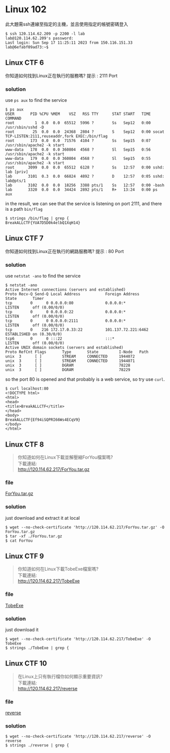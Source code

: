 # Linux 102
此大題需ssh連線至指定的主機，並且使用指定的帳號密碼登入
```
$ ssh 120.114.62.209 -p 2200 -l lab
lab@120.114.62.209's password: 
Last login: Sun Sep 17 11:25:11 2023 from 150.116.151.33
lab@6efabf09ad73:~$ 
```

## Linux CTF 6
你知道如何找到Linux正在執行的服務嗎?
提示 : 2111 Port
### solution
use `ps aux` to find the service
```shell
$ ps aux              
USER       PID %CPU %MEM    VSZ   RSS TTY      STAT START   TIME COMMAND
root         1  0.0  0.0  65512  5996 ?        Ss   Sep12   0:00 /usr/sbin/sshd -D
root        25  0.0  0.0  24368  2804 ?        S    Sep12   0:00 socat TCP-LISTEN:2111,reuseaddr,fork EXEC:/bin/flag
root       173  0.0  0.0  71576  4104 ?        Ss   Sep15   0:07 /usr/sbin/apache2 -k start
www-data   178  0.0  0.0 360804  4568 ?        Sl   Sep15   0:56 /usr/sbin/apache2 -k start
www-data   179  0.0  0.0 360804  4568 ?        Sl   Sep15   0:55 /usr/sbin/apache2 -k start
root      3099  0.0  0.0  65512  6128 ?        Ss   12:57   0:00 sshd: lab [priv]
lab       3101  0.3  0.0  66824  4892 ?        D    12:57   0:05 sshd: lab@pts/1
lab       3102  0.0  0.0  18256  3388 pts/1    Ss   12:57   0:00 -bash
lab       3320  0.0  0.0  34424  2892 pts/1    R+   13:24   0:00 ps aux
```
in the result, we can see that the service is listening on port 2111, and there is a path `bin/flag`
```shell
$ strings /bin/flag | grep {
BreakALLCTF{YUA7D5D0k4elbQ1XqH14}
```
## Linux CTF 7
你知道如何找到Linux正在執行的網路服務嗎?
提示 : 80 Port
### solution
use `netstat -ano` to find the service
```shell
$ netstat -ano
Active Internet connections (servers and established)
Proto Recv-Q Send-Q Local Address           Foreign Address         State       Timer
tcp        0      0 0.0.0.0:80              0.0.0.0:*               LISTEN      off (0.00/0/0)
tcp        0      0 0.0.0.0:22              0.0.0.0:*               LISTEN      off (0.00/0/0)
tcp        0      0 0.0.0.0:2111            0.0.0.0:*               LISTEN      off (0.00/0/0)
tcp        0    216 172.17.0.33:22          101.137.72.221:6462     ESTABLISHED on (0.30/0/0)
tcp6       0      0 :::22                   :::*                    LISTEN      off (0.00/0/0)
Active UNIX domain sockets (servers and established)
Proto RefCnt Flags       Type       State         I-Node   Path
unix  3      [ ]         STREAM     CONNECTED     1944072  
unix  3      [ ]         STREAM     CONNECTED     1944071  
unix  3      [ ]         DGRAM                    78228    
unix  3      [ ]         DGRAM                    78229 
```
so the port 80 is opened and that probably is a web service, so try use `curl`.
```shell
$ curl localhost:80
<!DOCTYPE html>
<html>
<head>
<title>BreakALLCTF</title>
</head>
<body>
BreakALLCTF{Ef94iSQPRI66Ws4ECqV9}
</body>
</html>
```
## Linux CTF 8
> 你知道如何在Linux下載並解壓縮ForYou檔案嗎?  
下載連結:  
http://120.114.62.217/ForYou.tar.gz
### file
[ForYou.tar.gz](./ForYou.tar.gz)
### solution
just download and extract it at local
```shell
$ wget --no-check-certificate 'http://120.114.62.217/ForYou.tar.gz' -O ForYou.tar.gz
$ tar -xf ./ForYou.tar.gz
$ cat ForYou
```
## Linux CTF 9
> 你知道如何在Linux下載TobeExe檔案嗎?  
下載連結:  
http://120.114.62.217/TobeExe

### file
[TobeExe](./TobeExe)
### solution
just download it
```shell
$ wget --no-check-certificate 'http://120.114.62.217/TobeExe' -O TobeExe
$ strings ./TobeExe | grep {
```
## Linux CTF 10
> 在Linux上只有執行檔你如何顯示重要資訊?  
下載連結:  
http://120.114.62.217/reverse

### file
[reverse](./reverse)
### solution
```shell
$ wget --no-check-certificate 'http://120.114.62.217/reverse' -O reverse
$ strings ./reverse | grep {
```
